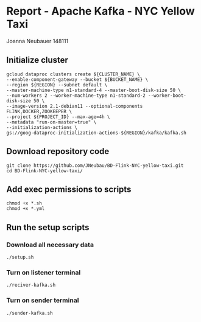 # Report - Apache Kafka - NYC Yellow Taxi 
Joanna Neubauer 148111

## Initialize cluster
```
gcloud dataproc clusters create ${CLUSTER_NAME} \
--enable-component-gateway --bucket ${BUCKET_NAME} \
--region ${REGION} --subnet default \
--master-machine-type n1-standard-4 --master-boot-disk-size 50 \
--num-workers 2 --worker-machine-type n1-standard-2 --worker-boot-disk-size 50 \
--image-version 2.1-debian11 --optional-components FLINK,DOCKER,ZOOKEEPER \
--project ${PROJECT_ID} --max-age=4h \
--metadata "run-on-master=true" \
--initialization-actions \
gs://goog-dataproc-initialization-actions-${REGION}/kafka/kafka.sh
```

## Download repository code
```
git clone https://github.com/JNeubau/BD-Flink-NYC-yellow-taxi.git
cd BD-Flink-NYC-yellow-taxi/
```

## Add exec permissions to scripts
```
chmod +x *.sh
chmod +x *.yml
```

## Run the setup scripts
### Download all necessary data
```
./setup.sh
```

<!-- ### Assign environmental variables
```
./environ.sh
``` -->

<!-- ### Create Kafka topics
```
./create-topics.sh
``` -->

### Turn on listener terminal
```
./reciver-kafka.sh
```

### Turn on sender terminal
```
./sender-kafka.sh
```
